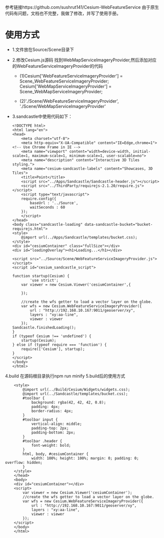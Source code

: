 参考链接https://github.com/sushrut141/Cesium-WebFeatureService
由于原生代码有问题，文档也不完整，我做了修改，并写了使用手册。

# 使用方式
-  1.文件放在Source/Scene目录下

-  2.修改Cesium.js源码
  找到WebMapServiceImageryProvider,然后添加对应的WebFeatureServiceImageryProvider的代码
    -  (1)Cesium['WebFeatureServiceImageryProvider'] = Scene_WebFeatureServiceImageryProvider;
         Cesium['WebMapServiceImageryProvider'] = Scene_WebMapServiceImageryProvider;

    -  (2)'./Scene/WebFeatureServiceImageryProvider', './Scene/WebMapServiceImageryProvider'
  
 -  3.sandcastle中使用代码如下：

        <!DOCTYPE html>
        <html lang="en">
        <head>
            <meta charset="utf-8">
            <meta http-equiv="X-UA-Compatible" content="IE=Edge,chrome=1">  <!-- Use Chrome Frame in IE -->
            <meta name="viewport" content="width=device-width, initial-scale=1, maximum-scale=1, minimum-scale=1, user-scalable=no">
            <meta name="description" content="Interactive 3D Tiles styling.">
            <meta name="cesium-sandcastle-labels" content="Showcases, 3D Tiles">
            <title>Point</title>
            <script src="../Apps/Sandcastle/Sandcastle-header.js"></script>
            <script src="../ThirdParty/requirejs-2.1.20/require.js"></script>
            <script type="text/javascript">
            require.config({
                baseUrl : '../Source',
                waitSeconds : 60
            });
            </script>
        </head>
        <body class="sandcastle-loading" data-sandcastle-bucket="bucket-requirejs.html">
        <style>
            @import url(../Apps/Sandcastle/templates/bucket.css);
        </style>
        <div id="cesiumContainer" class="fullSize"></div>
        <div id="loadingOverlay"><h1>Loading...</h1></div>

        <script src="../Source/Scene/WebFeatureServiceImageryProvider.js"></script>
        <script id="cesium_sandcastle_script">

        function startup(Cesium) {
                'use strict';
            var viewer = new Cesium.Viewer('cesiumContainer',{
                
            });
            
            //create the wfs getter to load a vector layer on the globe.
            var wfs = new Cesium.WebFeatureServiceImageryProvider({
                url : "http://192.168.10.167:9011/geoserver/xy",
                layers : "xy:aa-line",
                viewer : viewer
            });
        Sandcastle.finishedLoading();
        }
        if (typeof Cesium !== 'undefined') {
            startup(Cesium);
        } else if (typeof require === 'function') {
            require(['Cesium'], startup);
        }
        </script>
        </body>
        </html>

4.build
在源码根目录执行npm run minify
5.build后的使用方式
        <!DOCTYPE html>
        <html lang="en">
        <head>
        <!-- Use correct character set. -->
        <meta charset="utf-8">
        <!-- Tell IE to use the latest, best version. -->
        <meta http-equiv="X-UA-Compatible" content="IE=edge">
        <!-- Make the application on mobile take up the full browser screen and disable user scaling. -->
        <meta name="viewport" content="width=device-width, initial-scale=1, maximum-scale=1, minimum-scale=1, user-scalable=no">
        <title>Hello World!</title>
        <script src="../Build/Cesium/Cesium.js"></script>
        
        <style>
            @import url(../Build/Cesium/Widgets/widgets.css);
            @import url(../Sandcastle/templates/bucket.css);
            #toolbar {
                background: rgba(42, 42, 42, 0.8);
                padding: 4px;
                border-radius: 4px;
            }
            #toolbar input {
                vertical-align: middle;
                padding-top: 2px;
                padding-bottom: 2px;
            }
            #toolbar .header {
                font-weight: bold;
            }
            html, body, #cesiumContainer {
                width: 100%; height: 100%; margin: 0; padding: 0; overflow: hidden;
            }
        </style>
        </head>
        <body>
        <div id="cesiumContainer"></div>
        <script>
            var viewer = new Cesium.Viewer('cesiumContainer');
            //create the wfs getter to load a vector layer on the globe.
            var wfs = new Cesium.WebFeatureServiceImageryProvider({
                url : "http://192.168.10.167:9011/geoserver/xy",
                layers : "xy:aa-line",
                viewer : viewer
            });
        </script>
        </body>
        </html>
